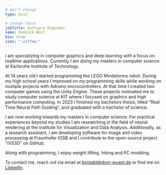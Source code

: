 ```yaml
---
# don't change
type: misc

# change these
jobTitle: Software Engineer
name: Dominik Wüst
bio: true
icon: ":coffee:"
---
```


I am specializing in computer graphics and deep learning with a focus on realtime applications. Currently I am doing my masters in computer science at Karlsruhe Institute of Technology.

At 14 years old I started programming the LEGO Mindstorms robot. During my high school years I improved on my programming skills while working on multiple projects with Adruino microcontrollers. At that time I created two computer games using the Unity Engine. These projects motivated me to study computer science at KIT where I focused on graphics and high performance computing. In 2023 I finished my bachelors thesis, titled "Real Time Neural Path Guiding", and graduated with a bachelor of science.

I am now working towards my masters in computer science. For practical experiences beyond my studies I am researching in the field of neural rendering at the Institute for Visualization and Data Analysis. Additionally, as a research assistant, I am developing software for image and video processing at Fraunhofer IOSB and I contribute to the open-source project "iVS3D" on GitHub.

Along with programming, I enjoy weight lifting, hiking and PC modding.

To contact me, reach out via email at kontakt@dom-wuest.de or find me on [LinkedIn](https://www.linkedin.com/in/dom-wuest).
